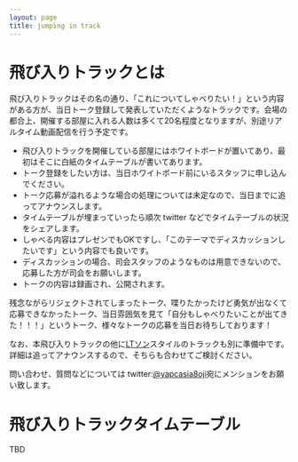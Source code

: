 ```yaml
---
layout: page
title: jumping in track
---
```

# 飛び入りトラックとは

飛び入りトラックはその名の通り、「これについてしゃべりたい！」という内容がある方が、当日トーク登録して発表していただくようなトラックです。会場の都合上、開催する部屋に入れる人数は多くて20名程度となりますが、別途リアルタイム動画配信を行う予定です。

* 飛び入りトラックを開催している部屋にはホワイトボードが置いてあり、最初はそこに白紙のタイムテーブルが書いてあります。
* トーク登録をしたい方は、当日ホワイトボード前にいるスタッフに申し込んでください。
* トーク応募が溢れるような場合の処理については未定なので、当日までに追ってアナウンスします。
* タイムテーブルが埋まっていったら順次 twitter などでタイムテーブルの状況をシェアします。
* しゃべる内容はプレゼンでもOKですし、「このテーマでディスカッションしたいです」という内容でも良いです。
* ディスカッションの場合、司会スタッフのようなものは用意できないので、応募した方が司会をお願いします。
* トークの内容は録画され、公開されます。

残念ながらリジェクトされてしまったトーク、喋りたかったけど勇気が出なくて応募できなかったトーク、当日雰囲気を見て「自分もしゃべりたいことが出てきた！！！」というトーク、様々なトークの応募を当日お待ちしております！

なお、本飛び入りトラックの他に[LTソン](http://ltthon-yapc2012.hachiojipm.org/)スタイルのトラックも別に準備中です。詳細は追ってアナウンスするので、そちらも合わせてご検討ください。

問い合わせ、質問などについては twitter:[@yapcasia8oji](https://twitter.com/yapcasia8oji)宛にメンションをお願い致します。

# 飛び入りトラックタイムテーブル

TBD
